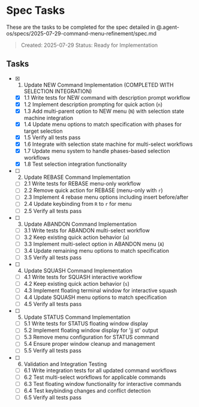 # Spec Tasks

These are the tasks to be completed for the spec detailed in @.agent-os/specs/2025-07-29-command-menu-refinement/spec.md

> Created: 2025-07-29
> Status: Ready for Implementation

## Tasks

- [x] 1. Update NEW Command Implementation (COMPLETED WITH SELECTION INTEGRATION)
  - [x] 1.1 Write tests for NEW command with description prompt workflow
  - [x] 1.2 Implement description prompting for quick action (`n`)
  - [x] 1.3 Add multi-parent option to NEW menu (`N`) with selection state machine integration
  - [x] 1.4 Update menu options to match specification with phases for target selection
  - [x] 1.5 Verify all tests pass
  - [x] 1.6 Integrate with selection state machine for multi-select workflows
  - [x] 1.7 Update menu system to handle phases-based selection workflows
  - [x] 1.8 Test selection integration functionality

- [ ] 2. Update REBASE Command Implementation
  - [ ] 2.1 Write tests for REBASE menu-only workflow
  - [ ] 2.2 Remove quick action for REBASE (menu-only with `r`)
  - [ ] 2.3 Implement 4 rebase menu options including insert before/after
  - [ ] 2.4 Update keybinding from `R` to `r` for menu
  - [ ] 2.5 Verify all tests pass

- [ ] 3. Update ABANDON Command Implementation
  - [ ] 3.1 Write tests for ABANDON multi-select workflow
  - [ ] 3.2 Keep existing quick action behavior (`a`)
  - [ ] 3.3 Implement multi-select option in ABANDON menu (`A`)
  - [ ] 3.4 Update remaining menu options to match specification
  - [ ] 3.5 Verify all tests pass

- [ ] 4. Update SQUASH Command Implementation
  - [ ] 4.1 Write tests for SQUASH interactive workflow
  - [ ] 4.2 Keep existing quick action behavior (`s`)
  - [ ] 4.3 Implement floating terminal window for interactive squash
  - [ ] 4.4 Update SQUASH menu options to match specification
  - [ ] 4.5 Verify all tests pass

- [ ] 5. Update STATUS Command Implementation
  - [ ] 5.1 Write tests for STATUS floating window display
  - [ ] 5.2 Implement floating window display for 'jj st' output
  - [ ] 5.3 Remove menu configuration for STATUS command
  - [ ] 5.4 Ensure proper window cleanup and management
  - [ ] 5.5 Verify all tests pass

- [ ] 6. Validation and Integration Testing
  - [ ] 6.1 Write integration tests for all updated command workflows
  - [ ] 6.2 Test multi-select workflows for applicable commands
  - [ ] 6.3 Test floating window functionality for interactive commands
  - [ ] 6.4 Test keybinding changes and conflict detection
  - [ ] 6.5 Verify all tests pass